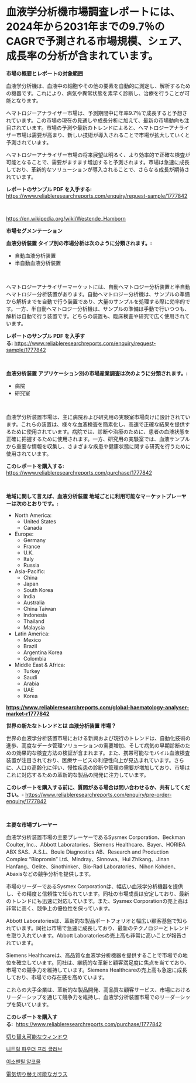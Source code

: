 <p><h1>血液学分析機市場調査レポートには、2024年から2031年までの9.7％のCAGRで予測される市場規模、シェア、成長率の分析が含まれています。</h1></p><p><strong>市場の概要とレポートの対象範囲</strong></p>
<p><p>血液学分析機は、血液中の細胞やその他の要素を自動的に測定し、解析するための機器です。これにより、病気や異常状態を素早く診断し、治療を行うことが可能となります。</p><p>ヘマトロジーアナライザー市場は、予測期間中に年率9.7％で成長すると予想されています。この市場の現在の見通しや成長分析に加えて、最新の市場動向も注目されています。市場の予測や最新のトレンドによると、ヘマトロジーアナライザー市場は需要が高まり、新しい技術が導入されることで市場が拡大していくと予測されています。</p><p>ヘマトロジーアナライザー市場の将来展望は明るく、より効率的で正確な検査が可能となることで、需要がますます増加すると予測されます。市場は急速に成長しており、革新的なソリューションが導入されることで、さらなる成長が期待されています。</p></p>
<p><strong>レポートのサンプル PDF を入手する:</strong> <a href="https://www.reliableresearchreports.com/enquiry/request-sample/1777842">https://www.reliableresearchreports.com/enquiry/request-sample/1777842</a></p>
<p>&nbsp;</p>
<p><a href="https://en.wikipedia.org/wiki/Westende_Hamborn">https://en.wikipedia.org/wiki/Westende_Hamborn</a></p>
<p><strong>市場セグメンテーション</strong></p>
<p><strong>血液分析装置 タイプ別の市場分析は次のように分類されます。:</strong></p>
<p><ul><li>自動血液分析装置</li><li>半自動血液分析装置</li></ul></p>
<p>&nbsp;</p>
<p><p>ヘマトロジーアナライザーマーケットには、自動ヘマトロジー分析装置と半自動ヘマトロジー分析装置があります。自動ヘマトロジー分析機は、サンプルの準備から解析までを自動で行う装置であり、大量のサンプルを処理する際に効率的です。一方、半自動ヘマトロジー分析機は、サンプルの準備は手動で行いつつも、解析は自動で行う装置です。どちらの装置も、臨床検査や研究で広く使用されています。</p></p>
<p><strong>レポートのサンプル PDF を入手する:</strong>&nbsp;<a href="https://www.reliableresearchreports.com/enquiry/request-sample/1777842">https://www.reliableresearchreports.com/enquiry/request-sample/1777842</a></p>
<p>&nbsp;</p>
<p><strong> 血液分析装置 アプリケーション別の市場産業調査は次のように分類されます。:</strong></p>
<p><ul><li>病院</li><li>研究室</li></ul></p>
<p>&nbsp;</p>
<p><p>血液学分析装置市場は、主に病院および研究用の実験室市場向けに設計されています。これらの装置は、様々な血液検査を簡素化し、高速で正確な結果を提供するために使用されています。病院では、診断や治療のために、患者の血液状態を正確に把握するために使用されます。一方、研究用の実験室では、血液サンプルから重要な情報を収集し、さまざまな疾患や健康状態に関する研究を行うために使用されています。</p></p>
<p><strong>このレポートを購入する:</strong>&nbsp; <a href="https://www.reliableresearchreports.com/purchase/1777842">https://www.reliableresearchreports.com/purchase/1777842</a></p>
<p>&nbsp;</p>
<p><strong>地域に関して言えば、血液分析装置 地域ごとに利用可能なマーケットプレーヤーは次のとおりです。:</strong></p>
<p><ul>
    <li>
        North America:
        <ul>
            <li>United States</li>
            <li>Canada</li>
        </ul>
    </li>
    <li>
        Europe:
        <ul>
            <li>Germany</li>
            <li>France</li>
            <li>U.K.</li>
            <li>Italy</li>
            <li>Russia</li>
        </ul>
    </li>
    <li>
        Asia-Pacific:
        <ul>
            <li>China</li>
            <li>Japan</li>
            <li>South Korea</li>
            <li>India</li>
            <li>Australia</li>
            <li>China Taiwan</li>
            <li>Indonesia</li>
            <li>Thailand</li>
            <li>Malaysia</li>
        </ul>
    </li>
    <li>
        Latin America:
        <ul>
            <li>Mexico</li>
            <li>Brazil</li>
            <li>Argentina Korea</li>
            <li>Colombia</li>
        </ul>
    </li>
    <li>
        Middle East & Africa:
        <ul>
            <li>Turkey</li>
            <li>Saudi</li>
            <li>Arabia</li>
            <li>UAE</li>
            <li>Korea</li>
        </ul>
    </li>
    </ul></p>
<p><strong><a href="https://www.reliableresearchreports.com/global-haematology-analyser-market-r1777842">https://www.reliableresearchreports.com/global-haematology-analyser-market-r1777842</a></strong>&nbsp;</p>
<p><strong>世界の新たなトレンドとは 血液分析装置 市場？</strong></p>
<p><p>世界の血液学分析装置市場における新興および現行のトレンドは、自動化技術の進歩、高度なデータ管理ソリューションの需要増加、そして病気の早期診断のための効果的な検査方法の検証が含まれます。また、携帯可能なモバイル血液検査装置が注目されており、医療サービスの利便性向上が見込まれています。さらに、人口の高齢化に伴い、慢性疾患の診断や管理の需要が増加しており、市場はこれに対応するための革新的な製品の開発に注力しています。</p></p>
<p><strong>このレポートを購入する前に、質問がある場合は問い合わせるか、共有してください。</strong>- <a href="https://www.reliableresearchreports.com/enquiry/pre-order-enquiry/1777842">https://www.reliableresearchreports.com/enquiry/pre-order-enquiry/1777842</a></p>
<p>&nbsp;</p>
<p><strong>主要な市場プレーヤー</strong></p>
<p><p>血液学分析装置市場の主要プレーヤーであるSysmex Corporation、Beckman Coulter, Inc.、Abbott Laboratories、Siemens Healthcare、Bayer、HORIBA ABX SAS、A.S.L、Boule Diagnostics AB、Research and Production Complex “Biopromin” Ltd、Mindray、Sinnowa、Hui Zhikang、Jinan Hanfang、Gelite、Sinothinker、Bio-Rad Laboratories、Nihon Kohden、Abaxisなどの競争分析を提供します。</p><p>市場のリーダーであるSysmex Corporationは、幅広い血液学分析機器を提供し、その精度と信頼性で知られています。同社の市場成長は安定しており、最新のトレンドにも迅速に対応しています。また、Sysmex Corporationの売上高は非常に高く、競争上の優位性を保っています。</p><p>Abbott Laboratoriesは、革新的な製品ポートフォリオと幅広い顧客基盤で知られています。同社は市場で急速に成長しており、最新のテクノロジーとトレンドを取り入れています。Abbott Laboratoriesの売上高も非常に高いことが報告されています。</p><p>Siemens Healthcareは、高品質な血液学分析機器を提供することで市場での地位を確立しています。同社は、継続的な革新と顧客満足度に焦点を当てており、市場での競争力を維持しています。Siemens Healthcareの売上高も急速に成長しており、市場での存在感を高めています。</p><p>これらの大手企業は、革新的な製品開発、高品質な顧客サービス、市場におけるリーダーシップを通じて競争力を維持し、血液学分析装置市場でのリーダーシップを築いています。</p></p>
<p><strong>このレポートを購入する:</strong>&nbsp;&nbsp;<a href="https://www.reliableresearchreports.com/purchase/1777842">https://www.reliableresearchreports.com/purchase/1777842</a></p>
<p><p><a href="https://github.com/DanykaKilback/Market-Research-Report-List-2/blob/main/622722726301.md">切り替え可能なウィンドウ</a></p><p><a href="https://github.com/nicholasellison0076890/Market-Research-Report-List-2/blob/main/959282733630.md">니트릴 파우더 프리 글러브</a></p><p><a href="https://github.com/TobyKub4685/Market-Research-Report-List-3/blob/main/687723233628.md">이소펜틸 알코올</a></p><p><a href="https://github.com/mohamedbakry57/Market-Research-Report-List-5/blob/main/967086426302.md">電気切り替え可能なガラス</a></p></p>